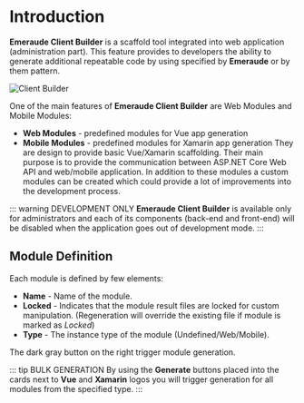 # Introduction
**Emeraude Client Builder** is a scaffold tool integrated into web application (administration part). 
This feature provides to developers the ability to generate additional repeatable code by using specified 
by **Emeraude** or by them pattern.

![Client Builder](/assets/images/client_builder_index.png)

One of the main features of **Emeraude Client Builder** are Web Modules and Mobile Modules:
- **Web Modules** - predefined modules for Vue app generation
- **Mobile Modules** - predefined modules for Xamarin app generation
They are design to provide basic Vue/Xamarin scaffolding. Their main purpose is to provide the
communication between ASP.NET Core Web API and web/mobile application. In addition to these modules
a custom modules can be created which could provide a lot of improvements into the development process.

::: warning DEVELOPMENT ONLY
**Emeraude Client Builder** is available only for administrators and each of its components (back-end and front-end)
will be disabled when the application goes out of development mode.
:::

## Module Definition
Each module is defined by few elements:
- **Name** - Name of the module.
- **Locked** - Indicates that the module result files are locked for custom manipulation. (Regeneration will 
override the existing file if module is marked as *Locked*)
- **Type** - The instance type of the module (Undefined/Web/Mobile).

The dark gray button on the right trigger module generation.

::: tip BULK GENERATION
By using the **Generate** buttons placed into the cards next to **Vue** and **Xamarin** logos 
you will trigger generation for all modules from the specified type.
:::